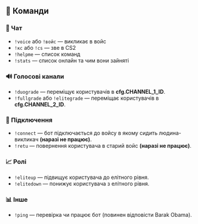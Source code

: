## 📌 Команди

### 💬 Чат
- `!voice` або `!войс` — викликає в войс 
- `!кс` або `!cs` — зве в CS2
- `!helpme` — список команд
- `!stats` — список онлайн та чим вони зайняті


### 🔊 Голосові канали
- `!duograde` — переміщує користувачів в **cfg.CHANNEL_1_ID**.
- `!fullgrade` або `!elitegrade` — переміщає користувачів в **cfg.CHANNEL_2_ID**.

### 📡 Підключення
- `!connect` — бот підключається до войсу в якому сидить людина-викликач **(наразі не працює)**.
- `!retu` — повернення користувача в старий войс **(наразі не працює)**.

### 📈 Ролі
- `!eliteup` — підвищує користувача до елітного рівня.
- `!elitedown` — понижує користувача з елітного рівня.

### 📊 Інше
- `!ping` — перевірка чи працює бот (повинен відповісти Barak Obama).